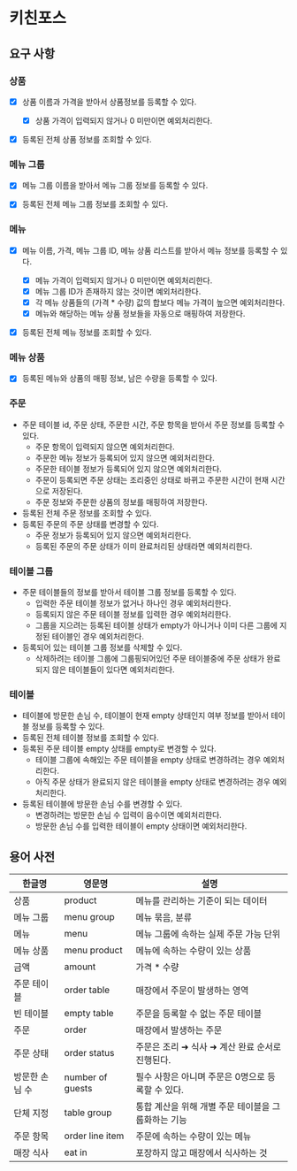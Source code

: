 # 키친포스

## 요구 사항

### 상품
- [x] 상품 이름과 가격을 받아서 상품정보를 등록할 수 있다.
  - [x] 상품 가격이 입력되지 않거나 0 미만이면 예외처리한다.
- [x] 등록된 전체 상품 정보를 조회할 수 있다.


### 메뉴 그룹
- [x] 메뉴 그룹 이름을 받아서 메뉴 그룹 정보를 등록할 수 있다.
- [x] 등록된 전체 메뉴 그룹 정보를 조회할 수 있다.


### 메뉴
- [x] 메뉴 이름, 가격, 메뉴 그룹 ID, 메뉴 상품 리스트를 받아서 메뉴 정보를 등록할 수 있다.
  - [x] 메뉴 가격이 입력되지 않거나 0 미만이면 예외처리한다.
  - [x] 메뉴 그룹 ID가 존재하지 않는 것이면 예외처리한다.
  - [x] 각 메뉴 상품들의 (가격 * 수량) 값의 합보다 메뉴 가격이 높으면 예외처리한다.
  - [x] 메뉴와 해당하는 메뉴 상품 정보들을 자동으로 매핑하여 저장한다.
- [x] 등록된 전체 메뉴 정보를 조회할 수 있다.
  

### 메뉴 상품 
- [x] 등록된 메뉴와 상품의 매핑 정보, 남은 수량을 등록할 수 있다.


### 주문
- 주문 테이블 id, 주문 상태, 주문한 시간, 주문 항목을 받아서 주문 정보를 등록할 수 있다.
  - 주문 항목이 입력되지 않으면 예외처리한다.
  - 주문한 메뉴 정보가 등록되어 있지 않으면 예외처리한다.
  - 주문한 테이블 정보가 등록되어 있지 않으면 예외처리한다.
  - 주문이 등록되면 주문 상태는 조리중인 상태로 바뀌고 주문한 시간이 현재 시간으로 저장된다.
  - 주문 정보와 주문한 상품의 정보를 매핑하여 저장한다.
- 등록된 전체 주문 정보를 조회할 수 있다.
- 등록된 주문의 주문 상태를 변경할 수 있다.
  - 주문 정보가 등록되어 있지 않으면 예외처리한다.
  - 등록된 주문의 주문 상태가 이미 완료처리된 상태라면 예외처리한다.


### 테이블 그룹
- 주문 테이블들의 정보를 받아서 테이블 그룹 정보를 등록할 수 있다.
  - 입력한 주문 테이블 정보가 없거나 하나인 경우 예외처리한다.
  - 등록되지 않은 주문 테이블 정보를 입력한 경우 예외처리한다.
  - 그룹을 지으려는 등록된 테이블 상태가 empty가 아니거나 이미 다른 그룹에 지정된 테이블인 경우 예외처리한다.
- 등록되어 있는 테이블 그룹 정보를 삭제할 수 있다.
  - 삭제하려는 테이블 그룹에 그룹핑되어있던 주문 테이블중에 주문 상태가 완료되지 않은 테이블들이 있다면 예외처리한다.


### 테이블
- 테이블에 방문한 손님 수, 테이블이 현재 empty 상태인지 여부 정보를 받아서 테이블 정보를 등록할 수 있다.
- 등록된 전체 테이블 정보를 조회할 수 있다.
- 등록된 주문 테이블 empty 상태를 empty로 변경할 수 있다.
  - 테이블 그룹에 속해있는 주문 테이블을 empty 상태로 변경하려는 경우 예외처리한다.
  - 아직 주문 상태가 완료되지 않은 테이블을 empty 상태로 변경하려는 경우 예외처리한다.
- 등록된 테이블에 방문한 손님 수를 변경할 수 있다.
  - 변경하려는 방문한 손님 수 입력이 음수이면 예외처리한다.
  - 방문한 손님 수를 입력한 테이블이 empty 상태이면 예외처리한다.



## 용어 사전

| 한글명 | 영문명 | 설명 |
| --- | --- | --- |
| 상품 | product | 메뉴를 관리하는 기준이 되는 데이터 |
| 메뉴 그룹 | menu group | 메뉴 묶음, 분류 |
| 메뉴 | menu | 메뉴 그룹에 속하는 실제 주문 가능 단위 |
| 메뉴 상품 | menu product | 메뉴에 속하는 수량이 있는 상품 |
| 금액 | amount | 가격 * 수량 |
| 주문 테이블 | order table | 매장에서 주문이 발생하는 영역 |
| 빈 테이블 | empty table | 주문을 등록할 수 없는 주문 테이블 |
| 주문 | order | 매장에서 발생하는 주문 |
| 주문 상태 | order status | 주문은 조리 ➜ 식사 ➜ 계산 완료 순서로 진행된다. |
| 방문한 손님 수 | number of guests | 필수 사항은 아니며 주문은 0명으로 등록할 수 있다. |
| 단체 지정 | table group | 통합 계산을 위해 개별 주문 테이블을 그룹화하는 기능 |
| 주문 항목 | order line item | 주문에 속하는 수량이 있는 메뉴 |
| 매장 식사 | eat in | 포장하지 않고 매장에서 식사하는 것 |
